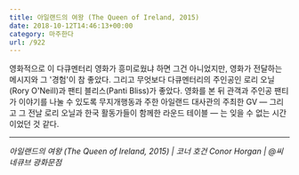 ```yaml
---
title: 아일랜드의 여왕 (The Queen of Ireland, 2015)
date: 2018-10-12T14:46:13+00:00
category: 마주한다
url: /922
---
```


영화적으로 이 다큐멘터리 영화가 흥미로웠냐 하면 그건 아니었지만, 영화가 전달하는 메시지와 그 '경험'이 참 좋았다. 그리고 무엇보다 다큐멘터리의 주인공인 로리 오닐(Rory O'Neill)과 팬티 블리스(Panti Bliss)가 좋았다. 영화를 본 뒤 관객과 주인공 팬티가 이야기를 나눌 수 있도록 무지개행동과 주한 아일랜드 대사관의 주최한 GV — 그리고 그 전날 로리 오닐과 한국 활동가들이 함께한 라운드 테이블 — 는 잊을 수 없는 시간이었던 것 같다.

---

_아일랜드의 여왕 (The Queen of Ireland, 2015) | 코너 호건 Conor Horgan | @씨네큐브 광화문점_
